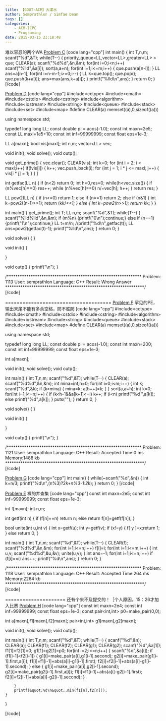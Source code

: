 ```yaml
---
title: 【GDUT-ACM】大灌水
author: Semprathlon / Simfae Dean
tags: []
categories:
	- ACM-ICPC
	- Programing
date: 2015-03-15 23:18:48
---
```

难以容忍的两个WA
<a href="http://4.gdutcode.sinaapp.com/problem.php?cid=1020&pid=2" target="_blank">Problem C</a>
[code lang="cpp"]
int main()
{
    int T,n,m;
    scanf(&quot;%d&quot;,&amp;T);
    while(T--)
        {
            priority_queue&lt;LL,vector&lt;LL&gt;,greater&lt;LL&gt; &gt; que;
            CLEAR(a);
            scanf(&quot;%d%d&quot;,&amp;n,&amp;m);
            for(int i=0;i&lt;n;i++) scanf(&quot;%lld&quot;,&amp;a[i]);
            sort(a,a+n);
            for(int i=1;i&lt;=m;i++)
            {
                que.push(a[n-i]);
            }
            LL ans=a[n-1];
            for(int i=n-m-1;i&gt;=0;i--)
            {
                LL k=que.top();
                que.pop();
                que.push(k+a[i]);
                ans=max(ans,k+a[i]);
            }
            printf(&quot;%lld\n&quot;,ans);
        }
    return 0;
}
[/code]

<a href="http://4.gdutcode.sinaapp.com/problem.php?cid=1020&pid=3" target="_blank">Problem D</a>
[code lang="cpp"]
#include&lt;cctype&gt;
#include&lt;cmath&gt;
#include&lt;cstdio&gt;
#include&lt;cstring&gt;
#include&lt;algorithm&gt;
#include&lt;iostream&gt;
#include&lt;string&gt;
#include&lt;queue&gt;
#include&lt;stack&gt;
#include&lt;set&gt;
#include&lt;map&gt;
#define CLEAR(a) memset((a),0,sizeof((a)))
 
using namespace std;
 
typedef long long LL;
const double pi = acos(-1.0);
const int maxn=2e5;
const LL maxl=1e5+10;
const int inf=99999999;
const float eps=1e-3;
 
LL a[maxn];
bool vis[maxl];
int n,m;
vector&lt;LL&gt; vec;
 
void init();
void solve();
void outp();
 
void get_prime()
{
    vec.clear();
    CLEAR(vis);
    int k=0;
    for (int i = 2; i &lt; maxl;i++)
        if(!vis[i])
        {
            k++;
            vec.push_back(i);
            for (int j = 1; i * j &lt;= maxl; j++)
            {
            vis[i * j] = 1;
            }
        }
}
 
int getfac(LL n)
{
    if (n&lt;2) return 0;
    int h=0,res=0;
    while(h&lt;vec.size())
    {
        if (n%vec[h]==0) res++;
        while (n%vec[h]==0) n/=vec[h];
        h++;
    }
    return res;
}
 
LL pow2(LL n)
{
    if (n&lt;=0) return 1;
    else if (n==1) return 2;
    else if (n&amp;1)
    {
        int k=pow2((n-1)&gt;&gt;1);
        return (k*k)&lt;&lt;1;
    }
    else
    {
        int k=pow2(n&gt;&gt;1);
        return k*k;
    }
}
 
int main()
{
    get_prime();
    int T;
    LL n,m;
    scanf(&quot;%d&quot;,&amp;T);
    while(T--)
        {
            scanf(&quot;%lld%lld&quot;,&amp;n,&amp;m);
            if (m%n) {printf(&quot;0\n&quot;);continue;}
            else if (n==1) {printf(&quot;1\n&quot;);continue;}
            LL t=m/n;
            //printf(&quot;%d\n&quot;,getfac(t));
            LL ans=pow2(getfac(t)-1);
            printf(&quot;%lld\n&quot;,ans);
        }
    return 0;
}
 
void solve()
{
}
 
void init()
{
 
}
 
void outp()
{
    printf(&quot;\n&quot;);
}
 
/**************************************************************
    Problem: 1113
    User: semprathlon
    Language: C++
    Result: Wrong Answer
****************************************************************/
[/code]

=====================================
<a href="http://4.gdutcode.sinaapp.com/problem.php?cid=1020&pid=5" target="_blank">Problem F</a>
罕见的PE，输出末尾不能有多余空格，防不胜防
[code lang="cpp"]
#include&lt;cctype&gt;
#include&lt;cmath&gt;
#include&lt;cstdio&gt;
#include&lt;cstring&gt;
#include&lt;algorithm&gt;
#include&lt;iostream&gt;
#include&lt;string&gt;
#include&lt;queue&gt;
#include&lt;stack&gt;
#include&lt;set&gt;
#include&lt;map&gt;
#define CLEAR(a) memset((a),0,sizeof((a)))
 
using namespace std;
 
typedef long long LL;
const double pi = acos(-1.0);
const int maxn=200;
const int inf=99999999;
const float eps=1e-3;
 
int a[maxn];
 
void init();
void solve();
void outp();
 
int main()
{
    int T,n,m;
    scanf(&quot;%d&quot;,&amp;T);
    while(T--)
        {
            CLEAR(a);
            scanf(&quot;%d%d&quot;,&amp;n,&amp;m);
            int mina=inf,h=0;
            for(int i=0;i&lt;m;i++)
            {
                int k;
                scanf(&quot;%d&quot;,&amp;k);
                if (k&lt;mina)
                {
                    mina=k;
                    a[h++]=k;
                }
            }
            sort(a,a+h);
            int k=0;
            for(int i=1;i&lt;=n;i++)
            {
                if (k&lt;h-1&amp;&amp;a[k+1]&lt;=i) k++;
                if (i&lt;n) printf(&quot;%d &quot;,a[k]);
                else printf(&quot;%d&quot;,a[k]);
            }
            puts(&quot;&quot;);
        }
    return 0;
}
 
void solve()
{
}
 
void init()
{
 
}
 
void outp()
{
    printf(&quot;\n&quot;);
}
 
/**************************************************************
    Problem: 1121
    User: semprathlon
    Language: C++
    Result: Accepted
    Time:0 ms
    Memory:1488 kb
****************************************************************/
[/code]

<a href="http://4.gdutcode.sinaapp.com/problem.php?cid=1020&pid=6" target="_blank">Problem G</a>
[code lang="cpp"]
int main()
{
    while(~scanf(&quot;%d&quot;,&amp;n))
        {
            int k=n/3;
            printf(&quot;%d\n&quot;,(n%3)?2*k+n%3-1:2*k);
        }
    return 0;
}
[/code]

<a href="http://4.gdutcode.sinaapp.com/problem.php?cid=1020&pid=4" target="_blank">Problem E</a>
裸的并查集
[code lang="cpp"]
const int maxn=2e5;
const int inf=99999999;
const float eps=1e-3;
 
int f[maxn];
int n,m;
 
int getf(int n)
{
    if (f[n]==n) return n;
    else return f[n]=getf(f[n]);
}
 
bool unite(int u,int v)
{
    int x=getf(u);
    int y=getf(v);
    if (x!=y)
    {
        f[ y ]=x;return 1;
    }
    else return 0;
}
 
 
int main()
{
    int T,n,m;
    scanf(&quot;%d&quot;,&amp;T);
    while(T--)
        {
            CLEAR(f);
            scanf(&quot;%d%d&quot;,&amp;n,&amp;m);
            for(int i=1;i&lt;=n;i++) f[i]=i;
            for(int i=1;i&lt;=m;i++)
            {
                int u,v;
                scanf(&quot;%d%d&quot;,&amp;u,&amp;v);
                unite(u,v);
            }
            int ans=-1;
            for(int i=1;i&lt;=n;i++)
                if (f[i]==i) ans++;
            printf(&quot;%d\n&quot;,ans);
        }
    return 0;
}
 
/**************************************************************
    Problem: 1118
    User: semprathlon
    Language: C++
    Result: Accepted
    Time:264 ms
    Memory:2264 kb
****************************************************************/
[/code]

=====================
还有个来不及提交的！［个人原因，15：26才加入比赛
<a href="http://4.gdutcode.sinaapp.com/problem.php?cid=1020&pid=7" target="_blank">Problem H</a>
[code lang="cpp"]
const int maxn=2e4;
const int inf=99999999;
const float eps=1e-3;
const pair&lt;int,int&gt; p0=make_pair(0,0);

int a[maxn],f1[maxn],f2[maxn];
pair&lt;int,int&gt; g1[maxn],g2[maxn];

void init();
void solve();
void outp();


int main()
{
    int T,n,m;
    scanf(&quot;%d&quot;,&amp;T);
    while(T--)
    {
        scanf(&quot;%d&quot;,&amp;n);
        CLEAR(a);
        CLEAR(f1);
        CLEAR(f2);
        CLEAR(g1);
        CLEAR(g2);
        scanf(&quot;%d&quot;,&amp;a[1]);
        f1[1]=f2[1]=0;
        g1[1]=g2[1]=p0;
        for(int i=2;i&lt;=n;i++)
        {
            scanf(&quot;%d&quot;,&amp;a[i]);
            if (f1[i-1]&lt;f2[i-1])
            {
                g1[i]=make_pair(a[i],g1[i-1].second);
                g2[i]=make_pair(g1[i-1].first,a[i]);
                f1[i]=f1[i-1]+abs(a[i]-g1[i-1].first);
                f2[i]=f2[i-1]+abs(a[i]-g1[i-1].second);
            }
            else
            {
                g1[i]=make_pair(a[i],g2[i-1].second);
                g2[i]=make_pair(g2[i-1].first,a[i]);
                f1[i]=f1[i-1]+abs(a[i]-g2[i-1].first);
                f2[i]=f2[i-1]+abs(a[i]-g2[i-1].second);
            }

        }
        printf(&quot;%d\n&quot;,min(f1[n],f2[n]));
    }
}

[/code]